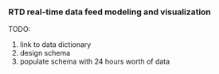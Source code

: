### RTD real-time data feed modeling and visualization

TODO:

1. link to data dictionary
2. design schema
3. populate schema with 24 hours worth of data
